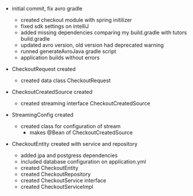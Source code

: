 
- initial commit, fix avro gradle
    - created checkout module with spring initilizer
    - fixed sdk settings on intelliJ
    - added missing dependencies comparing my build.gradle with tutors build.gradle
    - updated avro version, old version had deprecated warning
    - runned generateAvroJava gradle script
    - application builds without errors 

- CheckoutRequest created
    - created data class CheckoutRequest

- CheckoutCreatedSource created
    - created streaming interface CheckoutCreatedSource

- StreamingConfig created
    - created class for configuration of stream
        - makes @Bean of CheckoutCreatedSource

- CheckoutEntity created with service and repository
    - added jpa and postgress dependencies
    - included database configuration on application.yml
    - created CheckoutEntity
    - created CheckoutRepository
    - created CheckoutService interface
    - created CheckoutServiceImpl 



